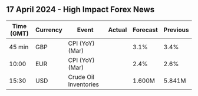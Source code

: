 ## 17 April 2024 - High Impact Forex News

| Time (GMT) | Currency | Event | Actual | Forecast | Previous |
|------|----------|-------|--------|----------|----------|
| 45 min | GBP | CPI (YoY) (Mar) |  | 3.1% | 3.4% |
| 10:00 | EUR | CPI (YoY) (Mar) |  | 2.4% | 2.6% |
| 15:30 | USD | Crude Oil Inventories |  | 1.600M | 5.841M |

